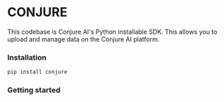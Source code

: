 # CONJURE
This codebase is Conjure AI's Python installable SDK. This allows you to upload and
manage data on the Conjure AI platform.

### Installation
```bash
pip install conjure
```

### Getting started


